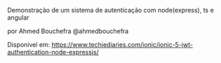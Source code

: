 Demonstração de um sistema de autenticação 
com node(express), ts e angular 

por Ahmed Bouchefra
@ahmedbouchefra

Disponivel em: https://www.techiediaries.com/ionic/ionic-5-jwt-authentication-node-expressjs/